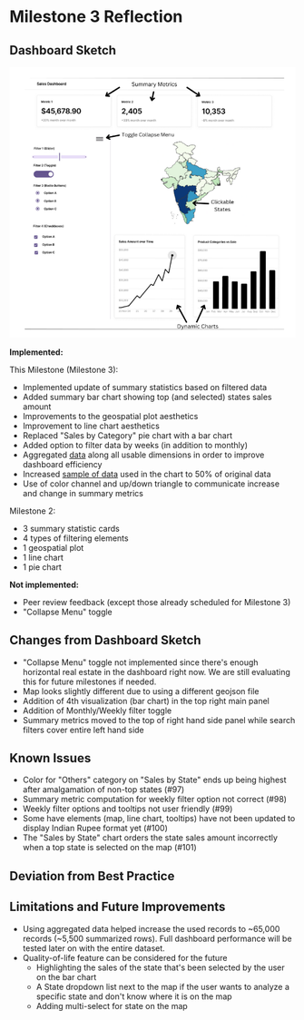 # Milestone 3 Reflection

## Dashboard Sketch ##

![](https://raw.githubusercontent.com/UBC-MDS/DSCI-532_2025_29_e-commerce-dashboard/564ef9f8aa157555851b87a85eb7dee759ba980d/img/sketch.png)

**Implemented:**

This Milestone (Milestone 3):

- Implemented update of summary statistics based on filtered data
- Added summary bar chart showing top (and selected) states sales amount
- Improvements to the geospatial plot aesthetics
- Improvement to line chart aesthetics
- Replaced "Sales by Category" pie chart with a bar chart
- Added option to filter data by weeks (in addition to monthly)
- Aggregated [data](data/amazon_sample.zip) along all usable dimensions in order to improve dashboard efficiency
- Increased [sample of data](data/amazon_sample.zip) used in the chart to 50% of original data
- Use of color channel and up/down triangle to communicate increase and change in summary metrics

Milestone 2:

- 3 summary statistic cards
- 4 types of filtering elements
- 1 geospatial plot
- 1 line chart
- 1 pie chart

**Not implemented:**

- Peer review feedback (except those already scheduled for Milestone 3)
- "Collapse Menu" toggle

## Changes from Dashboard Sketch

- "Collapse Menu" toggle not implemented since there's enough horizontal real estate in the dashboard right now. We are still evaluating this for future milestones if needed. 
- Map looks slightly different due to using a different geojson file
- Addition of 4th visualization (bar chart) in the top right main panel
- Addition of Monthly/Weekly filter toggle
- Summary metrics moved to the top of right hand side panel while search filters cover entire left hand side

## Known Issues ## 
- Color for "Others" category on "Sales by State" ends up being highest after amalgamation of non-top states (#97)
- Summary metric computation for weekly filter option not correct (#98)
- Weekly filter options and tooltips not user friendly (#99)
- Some have elements (map, line chart, tooltips) have not been updated to display Indian Rupee format yet (#100)
- The "Sales by State" chart orders the state sales amount incorrectly when a top state is selected on the map (#101)

## Deviation from Best Practice ##


## Limitations and Future Improvements ##
- Using aggregated data helped increase the used records to ~65,000 records (~5,500 summarized rows). Full dashboard performance will be tested later on with the entire dataset.  
- Quality-of-life feature can be considered for the future 
    - Highlighting the sales of the state that's been selected by the user on the bar chart
    - A State dropdown list next to the map if the user wants to analyze a specific state and don't know where it is on the map
    - Adding multi-select for state on the map
